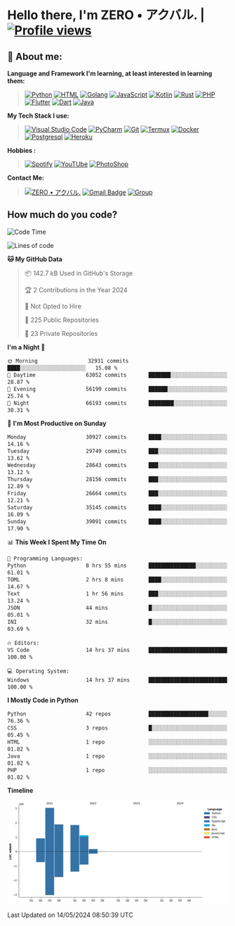 # **Hello there**, I'm ZERO • アクバル. | [![Profile views](https://gpvc.arturio.dev/Ryomen-Sukuna)](https://github.com/Ryomen-Sukuna)

## 👦 **About me**:

**Language and Framework I'm learning, at least interested in learning them:**

> [![Python](https://badges.aleen42.com/src/python.svg)](https://python.org)
> [![HTML](https://img.shields.io/badge/-HTML-%232c3e50?style=flat&logo=php)](https://whatwg.org)
> [![Golang](https://badges.aleen42.com/src/golang.svg)](https://golang.org)
> [![JavaScript](https://badges.aleen42.com/src/javascript.svg)](https://nodejs.org)
> [![Kotlin](https://badges.aleen42.com/src/kotlin.svg)](https://kotlinlang.org)
> [![Rust](https://img.shields.io/badge/-rust-%232c3e50?style=flat&logo=rust)](https://rust-lang.org)
> [![PHP](https://img.shields.io/badge/-php-%232c3e50?style=flat&logo=php)](https://www.php.net)
> [![Flutter](https://img.shields.io/badge/-flutter-%232c3e50?style=flat&logo=flutter)](https://flutter.dev)
> [![Dart](https://img.shields.io/badge/-dart-%232c3e50?style=flat&logo=dart)](https://dart.dev)
> [![Java](https://badges.aleen42.com/src/java.svg)](https://www.java.com/en)

**My Tech Stack I use:**

> [![Visual Studio Code](https://badges.aleen42.com/src/visual_studio_code.svg)](https://code.visualstudio.com)
> [![PyCharm](https://img.shields.io/badge/-pycharm-%23007ACC?style=flat&logo=pycharm&logoColor=black&color=black&labelColor=green)](https://www.jetbrains.com/pycharm)
> [![Git](https://img.shields.io/badge/-Git-%23F05032?style=flat&logo=git&logoColor=%23ffffff)](https://git-scm.com)
> [![Termux](https://img.shields.io/badge/-Termux-%232c3e50?style=flat&logo=typescript)](https://termux.com)
> [![Docker](https://badges.aleen42.com/src/docker.svg)](https://www.docker.com/)
> [![Postgresql](https://img.shields.io/badge/-Postgresql-%232c3e50?style=flat&logo=postgresql)](https://postgresql.org)
> [![Heroku](https://img.shields.io/badge/-Heroku-purple?style=flat&logo=heroku)](https://heroku.com)

**Hobbies :**

> [![Spotify](https://badges.aleen42.com/src/spotify.svg)](https://spotify.com)
> [![YouTUbe](https://badges.aleen42.com/src/youtube.svg)](https://spotify.com)
> [![PhotoShop](https://badges.aleen42.com/src/photoshop.svg)](https://www.adobe.com/products/photoshop.html)

**Contact Me:**

> [![ZERO • アクバル.](https://badges.aleen42.com/src/telegram.svg)](https://t.me/Anomaliii)
> [![Gmail Badge](https://img.shields.io/badge/-ryomensukuna83@gmail.com-c14438?style=flat&logo=Gmail&logoColor=white)](https://ryomensukuna83@gmail.com)
> [![Group](https://img.shields.io/badge/dynamic/json?logo=telegram&label=%40RandomAnimeIndonesia&labelColor=282c34&suffix=+members&color=2CA5E0&query=%24.data.totalSubs&url=https%3A%2F%2Fapi.spencerwoo.com%2Fsubstats%2F%3Fsource%3Dtelegram%26queryKey%3DGrup_Anime_Random&longCache=true%22)](https://t.me/Grup_Anime_Random)
 

## **How much do you code?**

<!--START_SECTION:waka-->
![Code Time](http://img.shields.io/badge/Code%20Time-821%20hrs%2015%20mins-blue)

![Lines of code](https://img.shields.io/badge/From%20Hello%20World%20I%27ve%20Written-8.9%20million%20lines%20of%20code-blue)

**🐱 My GitHub Data** 

> 📦 142.7 kB Used in GitHub's Storage 
 > 
> 🏆 2 Contributions in the Year 2024
 > 
> 🚫 Not Opted to Hire
 > 
> 📜 225 Public Repositories 
 > 
> 🔑 23 Private Repositories 
 > 
**I'm a Night 🦉** 

```text
🌞 Morning                32931 commits       ████░░░░░░░░░░░░░░░░░░░░░   15.08 % 
🌆 Daytime                63052 commits       ███████░░░░░░░░░░░░░░░░░░   28.87 % 
🌃 Evening                56199 commits       ██████░░░░░░░░░░░░░░░░░░░   25.74 % 
🌙 Night                  66193 commits       ████████░░░░░░░░░░░░░░░░░   30.31 % 
```
📅 **I'm Most Productive on Sunday** 

```text
Monday                   30927 commits       ████░░░░░░░░░░░░░░░░░░░░░   14.16 % 
Tuesday                  29749 commits       ███░░░░░░░░░░░░░░░░░░░░░░   13.62 % 
Wednesday                28643 commits       ███░░░░░░░░░░░░░░░░░░░░░░   13.12 % 
Thursday                 28156 commits       ███░░░░░░░░░░░░░░░░░░░░░░   12.89 % 
Friday                   26664 commits       ███░░░░░░░░░░░░░░░░░░░░░░   12.21 % 
Saturday                 35145 commits       ████░░░░░░░░░░░░░░░░░░░░░   16.09 % 
Sunday                   39091 commits       ████░░░░░░░░░░░░░░░░░░░░░   17.90 % 
```


📊 **This Week I Spent My Time On** 

```text
💬 Programming Languages: 
Python                   8 hrs 55 mins       ███████████████░░░░░░░░░░   61.01 % 
TOML                     2 hrs 8 mins        ████░░░░░░░░░░░░░░░░░░░░░   14.67 % 
Text                     1 hr 56 mins        ███░░░░░░░░░░░░░░░░░░░░░░   13.24 % 
JSON                     44 mins             █░░░░░░░░░░░░░░░░░░░░░░░░   05.01 % 
INI                      32 mins             █░░░░░░░░░░░░░░░░░░░░░░░░   03.69 % 

🔥 Editors: 
VS Code                  14 hrs 37 mins      █████████████████████████   100.00 % 

💻 Operating System: 
Windows                  14 hrs 37 mins      █████████████████████████   100.00 % 
```

**I Mostly Code in Python** 

```text
Python                   42 repos            ███████████████████░░░░░░   76.36 % 
CSS                      3 repos             █░░░░░░░░░░░░░░░░░░░░░░░░   05.45 % 
HTML                     1 repo              ░░░░░░░░░░░░░░░░░░░░░░░░░   01.82 % 
Java                     1 repo              ░░░░░░░░░░░░░░░░░░░░░░░░░   01.82 % 
PHP                      1 repo              ░░░░░░░░░░░░░░░░░░░░░░░░░   01.82 % 
```



**Timeline**

![Lines of Code chart](https://raw.githubusercontent.com/Ryomen-Sukuna/Ryomen-Sukuna/master/assets/bar_graph.png)


 Last Updated on 14/05/2024 08:50:39 UTC
<!--END_SECTION:waka-->
